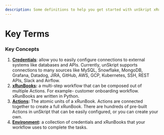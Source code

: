 ```yaml
---
description: Some definitions to help you get started with unSkript xRunBooks
---
```


# Key Terms



### Key Concepts

1. [**Credentials**](../connectors/): allow you to easily configure connections to external systems like databases and APIs. Currently, unSkript supports connections to many sources like MySQL, Snowflake, MongoDB, Grafana, Datadog, JIRA, GitHub, AWS, GCP, Kubernetes, SSH, REST APIs, Slack and Airflow.
2. [**xRunBooks**](../xrunbooks/)**:** a multi-step workflow that can be composed out of multiple Actions. For example- customer onboarding workflow. xRunBooks are written in Python.&#x20;
3. [**Actions**](../actions/)**:** The atomic units of a xRunBook.  Actions are connected together to create a full xRunBook.  There are hundreds of pre-built Actions in unSkript that can be easily configured, or you can create your own.
4. [**Environment**](../../fundamentals/unskript-framework/connect-your-environment.md)**:** a collection of credentials and xRunBooks that your workflow uses to complete the tasks.
